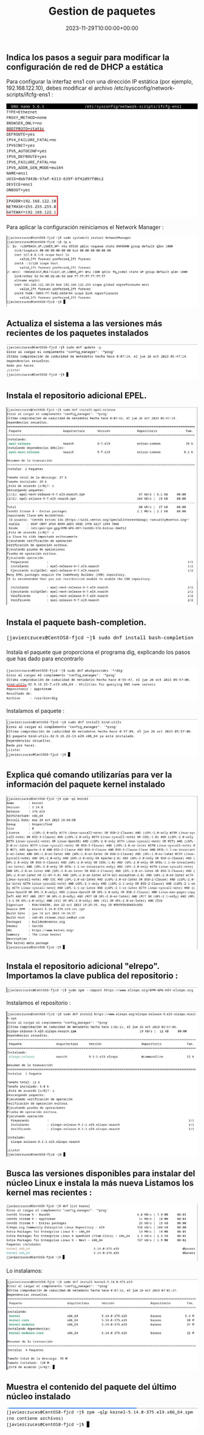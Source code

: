 ﻿---
title: "Gestion de paquetes"
date: 2023-11-29T10:00:00+00:00
description: Gestion de paquetes
tags: [Sistemas,ISO,ASO,Linux]
hero: images/sistemas/gestion_de_paquetes/gestion_de_paquetes.jpg
---



## Indica los pasos a seguir para modificar la configuración de red de DHCP a estática

Para configurar la interfaz ens1 con una dirección IP estática (por ejemplo, 192.168.122.10), debes modificar el archivo /etc/sysconfig/network-scripts/ifcfg-ens1 :

![](/sistemas/comandos_linux/gestion_de_paquetes/img/Aspose.Words.0f9af8ba-710a-47db-ba6b-edb2ea8012f0.001.jpeg)

Para aplicar la configuración reiniciamos el Network Manager :

![](/sistemas/comandos_linux/gestion_de_paquetes/img/Aspose.Words.0f9af8ba-710a-47db-ba6b-edb2ea8012f0.002.jpeg)

## Actualiza el sistema a las versiones más recientes de los paquetes instalados

![](/sistemas/comandos_linux/gestion_de_paquetes/img/Aspose.Words.0f9af8ba-710a-47db-ba6b-edb2ea8012f0.003.png)

## Instala el repositorio adicional EPEL.

![](/sistemas/comandos_linux/gestion_de_paquetes/img/Aspose.Words.0f9af8ba-710a-47db-ba6b-edb2ea8012f0.004.jpeg)

## Instala el paquete bash-completion.

![](/sistemas/comandos_linux/gestion_de_paquetes/img/Aspose.Words.0f9af8ba-710a-47db-ba6b-edb2ea8012f0.005.png)

Instala el paquete que proporciona el programa dig, explicando los pasos que has dado para encontrarlo

![](/sistemas/comandos_linux/gestion_de_paquetes/img/Aspose.Words.0f9af8ba-710a-47db-ba6b-edb2ea8012f0.006.png)

Instalamos el paquete :

![](/sistemas/comandos_linux/gestion_de_paquetes/img/Aspose.Words.0f9af8ba-710a-47db-ba6b-edb2ea8012f0.007.png)

## Explica qué comando utilizarías para ver la información del paquete kernel instalado

![](/sistemas/comandos_linux/gestion_de_paquetes/img/Aspose.Words.0f9af8ba-710a-47db-ba6b-edb2ea8012f0.008.jpeg)

## Instala el repositorio adicional "elrepo". Importamos la clave publica del repositorio :

![](/sistemas/comandos_linux/gestion_de_paquetes/img/Aspose.Words.0f9af8ba-710a-47db-ba6b-edb2ea8012f0.009.png)

Instalamos el repositorio :

![](/sistemas/comandos_linux/gestion_de_paquetes/img/Aspose.Words.0f9af8ba-710a-47db-ba6b-edb2ea8012f0.010.jpeg)

## Busca las versiones disponibles para instalar del núcleo Linux e instala la más nueva Listamos los kernel mas recientes :

![](/sistemas/comandos_linux/gestion_de_paquetes/img/Aspose.Words.0f9af8ba-710a-47db-ba6b-edb2ea8012f0.011.jpeg)

Lo instalamos:

![](/sistemas/comandos_linux/gestion_de_paquetes/img/Aspose.Words.0f9af8ba-710a-47db-ba6b-edb2ea8012f0.012.jpeg)

## Muestra el contenido del paquete del último núcleo instalado

![](/sistemas/comandos_linux/gestion_de_paquetes/img/Aspose.Words.0f9af8ba-710a-47db-ba6b-edb2ea8012f0.013.png)


